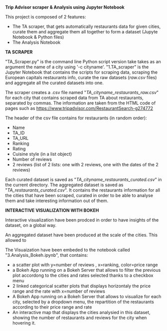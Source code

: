 **Trip Advisor scraper & Analysis using Jupyter Notebook**

This project is composed of 2 features:
- The TA scraper, that gets automatically restaurants data for given cities, curate them and aggregate them all together to form a dataset (Jupyte Notebook & Python files)
- The Analysis Notebook

**TA SCRAPER**

"TA_Scraper.py" is the command line Python script version take takes as an argument the name of a city using '-c cityname'.
"1.TA_scraper" is the Jupyter Notebook that contains the scripts for scraping data, scraping the European capitals restaurants info, curate the raw datasets (*raw.csv* files) and aggregate all the curated datasets into one.

The scraper creates a .csv file named "*TA_cityname_restaurants_raw.csv*" for each city that contains scraped data from TA about restaurants, separated by commas. The information are taken from the HTML code of pages such as https://www.tripadvisor.com/RestaurantSearch-g274772

The header of the csv file contains for restaurants (in random order):
- Name
- TA_ID
- TA_URL
- Ranking
- Rating
- Cuisine style (in a list object)
- Number of reviews
- 2 reviews (list of 2 lists: one with 2 reviews, one with the dates of the 2 reviews)

Each curated dataset is saved as "*TA_cityname_restaurants_curated.csv*" in the current directory.
The aggregated dataset is saved as "*TA_restaurants_curated.csv*". It contains the restaurants information for all the cities that have been scraped, curated in order to be able to analyse them and take interesting information out of them.




**INTERACTIVE VISUALIZATION WITH BOKEH**



Interactive visualization have been prodced in order to have insights of the dataset, on a global way.

An aggregated dataset have been produced at the scale of the cities. This allowed to 

The Visuaization have been embeded to the notebook called "3.Analysis_Bokeh.ipynb", that contains:
- a scatter plot with y=number of reviews , x=ranking, color=price range
- a Bokeh App running on a Bokeh Server that allows to filter the previous plot accordong to the cities and rates selected thanks to a checkbox menu
- 2 linked categorical scatter plots that displays horizontaly the price range and the rate with x=number of reviews
- A Bokeh App running on a Bokeh Server that allows to visualize for each city, selected by a dropdown menu, the repartition of the restaurants according to their price range and rate
- An interactive map that displays the cities analysied in this dataset, showing the number of restaurants and reviews for the city when hovering it.